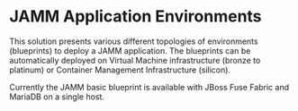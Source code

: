 # JAMM Application Environments

This solution presents various different topologies of environments (blueprints) to deploy a JAMM application. 
The blueprints can be automatically deployed on Virtual Machine infrastructure (bronze to platinum) or Container Management Infrastructure (silicon).

Currently the JAMM basic blueprint is available with JBoss Fuse Fabric and MariaDB on a single host.


